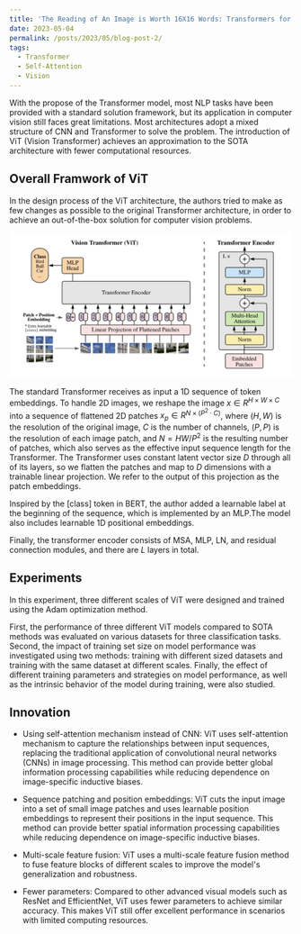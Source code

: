 ```yaml
---
title: 'The Reading of An Image is Worth 16X16 Words: Transformers for Image Recognition at Scale'
date: 2023-05-04
permalink: /posts/2023/05/blog-post-2/
tags:
  - Transformer
  - Self-Attention
  - Vision
---
```


With the propose of the Transformer model, most NLP tasks have been provided with a standard solution framework, but its application in computer vision still faces great limitations. Most architectures adopt a mixed structure of CNN and Transformer to solve the problem. The introduction of ViT (Vision Transformer) achieves an approximation to the SOTA architecture with fewer computational resources.

## Overall Framwork of ViT

In the design process of the ViT architecture, the authors tried to make as few changes as possible to the original Transformer architecture, in order to achieve an out-of-the-box solution for computer vision problems.

![framwork](/images/2023/05/post2/pic0.png)

The standard Transformer receives as input a 1D sequence of token embeddings. To handle 2D images, we reshape the image $x\in R^{H×W×C}$ into a sequence of flattened 2D patches $x_p \in R^{N×(P^2·C)}$, where $(H, W)$ is the resolution of the original image, $C$ is the number of channels, $(P, P)$ is the resolution of each image patch, and $N = HW/P^2$ is the resulting number of patches, which also serves as the effective input sequence length for the Transformer. The Transformer uses constant latent vector size $D$ through all of its layers, so we flatten the patches and map to $D$ dimensions with a trainable linear projection. We refer to the output of this projection as the patch embeddings.

Inspired by the [class] token in BERT, the author added a learnable label at the beginning of the sequence, which is implemented by an MLP.The model also includes learnable 1D positional embeddings.

Finally, the transformer encoder consists of MSA, MLP, LN, and residual connection modules, and there are $L$ layers in total.

## Experiments
In this experiment, three different scales of ViT were designed and trained using the Adam optimization method.

First, the performance of three different ViT models compared to SOTA methods was evaluated on various datasets for three classification tasks. Second, the impact of training set size on model performance was investigated using two methods: training with different sized datasets and training with the same dataset at different scales. Finally, the effect of different training parameters and strategies on model performance, as well as the intrinsic behavior of the model during training, were also studied.

## Innovation
* Using self-attention mechanism instead of CNN: ViT uses self-attention mechanism to capture the relationships between input sequences, replacing the traditional application of convolutional neural networks (CNNs) in image processing. This method can provide better global information processing capabilities while reducing dependence on image-specific inductive biases.

* Sequence patching and position embeddings: ViT cuts the input image into a set of small image patches and uses learnable position embeddings to represent their positions in the input sequence. This method can provide better spatial information processing capabilities while reducing dependence on image-specific inductive biases.

* Multi-scale feature fusion: ViT uses a multi-scale feature fusion method to fuse feature blocks of different scales to improve the model's generalization and robustness.

* Fewer parameters: Compared to other advanced visual models such as ResNet and EfficientNet, ViT uses fewer parameters to achieve similar accuracy. This makes ViT still offer excellent performance in scenarios with limited computing resources.
